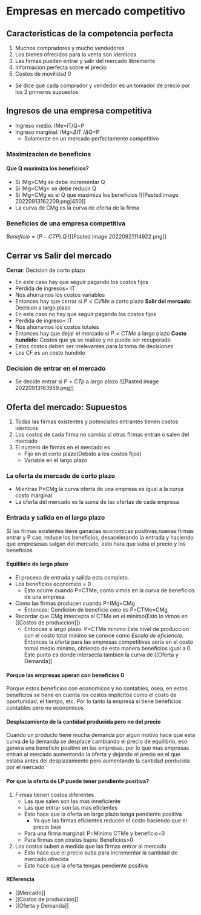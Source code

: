 # Empresas en mercado competitivo

## Caracteristicas de la competencia perfecta
1. Muchos compradores y mucho vendedores
2. Los bienes ofrecidos para la venta son identicos
3. Las firmas pueden entrar y salir del mercado libremente
4. Informacion perfecta sobre el precio
5. Costos de movilidad 0
- Se dice que cada comprador y vendedor es un tomador de precio por los 2 primeros supuestos

## Ingresos de una empresa competitiva
- Ingreso medio: IMe=IT/Q=P
- Ingreso marginal: IMg=$\Delta$IT /$\Delta$Q=P 
	- Solamente en un mercado perfectamente competitivo
### Maximizacion de beneficios
#### Que Q maximiza los beneficios? 
- Si IMg>CMg se debe incrementar Q
- Si IMg<CMg< se debe reducir Q
- Si IMg=CMg es el Q que maximiza los beneficios
 ![[Pasted image 20220913162209.png|450]]
 - La curva de CMg es la curva de oferta de la firma

### Beneficios de una empresa competitiva
$Beneficio=(P-CTP).Q$
![[Pasted image 20220921114922.png]]

## Cerrar vs Salir del mercado
**Cerrar**: Decision de corto plazo
- En este caso hay que seguir pagando los costos fijos
- Perdida de ingresos= IT
- Nos ahorramos los costos variables
- Entonces hay que cerrar si $P<CVMe$ a corto plazo
**Salir del mercado:** Decision a largo plazo
- En este caso no hay que seguir pagando los costos fijos
- Perdida de ingreso= IT
- Nos ahorramos los costos totales
- Entonces hay que dejar el mercado si  $P<CTMe$ a largo plazo
**Costo hundido:** Costos que ya se realizo y no puede ser recuperado
- Estos costos deben ser irrelevantes para la toma de decisiones
- Los CF es un costo hundido
### Decision de entrar en el mercado
- Se decide entrar si $P>CTp$ a largo plazo
 ![[Pasted image 20220913163959.png]]


## Oferta del mercado: Supuestos
1. Todas las firmas existentes y potenciales entrantes tienen costos identicos
2. Los costos de cada firma no cambia si otras firmas entran o salen del mercado
3. El numero de firmas en el mercado es
	- Fijo en el corto plazo(Debido a los costos fijos)
	- Variable en el largo plazo
### La oferta de mercado de corto plazo
- Mientras P>CMg la curva oferta de una empresa es igual a la curva costo marginal
- La oferta del mercado es la suma de las ofertas de cada empresa
### Entrada y salida en el largo plazo
Si las firmas existentes tiene ganacias economicas positivas,nuevas firmas entrar y P cae, reduce los beneficios, desacelerando la entrada y haciendo que empresesas salgan del mercado, esto hara que suba el precio y los beneficios
#### Equilibrio de largo plazo
- El proceso de entrada y salida esta completo.
- Los beneficios economico = 0
	- Esto ocurre cuando P=CTMe, como vimos en la curva de beneficios de una empresa
- Como las firmas producen cuando P=IMg=CMg
	- Entonces: Condicion de beneficio cero es P=CTMe=CMg
- Recordar que CMg intercepta al CTMe en el minimo(Esto lo vimos en [[Costos de produccion]])
	- Entonces a largo plazo: P=CTMe minimo
Este nivel de produccion con el costo total minimo se conoce como *Escala de eficiencia*. Entonces la oferta para las empresas competitivas seria en el costo tomal medio minimo, obtiendo de esta manera beneficios igual a 0. Este punto es donde intersecta tambien la curva de [[Oferta y Demanda]]
#### Porque las empresas operan con beneficios 0
Porque estos beneficios con economicos y no contables, osea, en estos beneficios se tiene en cuenta los costos implicitos como el costo de oportunidad, el tiempo, etc. Por lo tanto la empresa si tiene beneficios contables pero no economicos
#### Desplazamiento de la cantidad producida pero no del precio
Cuando un producto tiene mucha demanda por algun motivo hace que esta curva de la demanda se desplace cambiando el precio de equilibrio, eso genera una beneficio positivo en las empresas, por lo que mas empresas entran al mercado aumentando la oferta y dejando el precio en el que estaba antes del desplazamiento pero aumentando la cantidad porducida por el mercado

#### Por que la oferta de LP puede tener pendiente positiva?
1. Firmas tienen costos diferentes
	- Las que salen son las mas inneficiente 
	- Las que entrar son las mas eficientes
	- Esto hace que la oferta en largo plazo tenga pendiente positiva
		- Ya que las firmas eficientes reducen el costo haciendo que el precio baje 
	- Para una firma marginal: P=Minimo CTMe y beneficio=0
	- Para firmas con costos bajos: Beneficios>0
2. Los costos suben a medida que las firmas entrar al mercado
	- Esto hace que el precio suba para incrementar la cantidad de mercado ofrecida
	- Esto hace que la oferta tengas pendiente positiva


#### REferencia
- [[Mercado]]
- [[Costos de produccion]]
- [[Oferta y Demanda]]